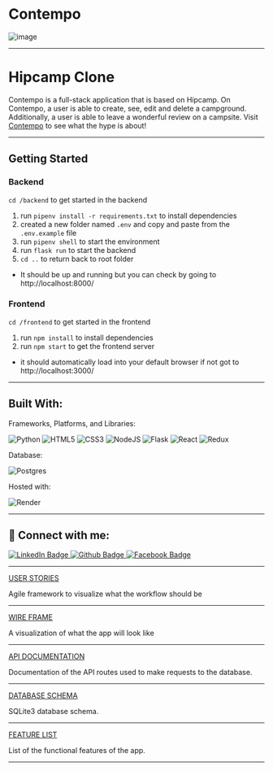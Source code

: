 # Contempo
![image](https://i.imgur.com/YqX8A5A.png)

***
# Hipcamp Clone

Contempo is a full-stack application that is based on Hipcamp. On Contempo, a user is able to create, see, edit and delete a campground. Additionally, a user is able to leave a wonderful review on a campsite. Visit [Contempo](https://contempo.onrender.com/) to see what the hype is about!

***

## Getting Started

### Backend
`cd /backend` to get started in the backend
  1. run `pipenv install -r requirements.txt` to install dependencies
  2. created a new folder named `.env` and copy and paste from the `.env.example` file
  3. run `pipenv shell` to start the environment
  4. run `flask run` to start the backend
  5. `cd ..` to return back to root folder
  * It should be up and running but you can check by going to http://localhost:8000/

### Frontend
`cd /frontend` to get started in the frontend
  1. run `npm install` to install dependencies
  2. run `npm start` to get the frontend server
  * it should automatically load into your default browser if not got to http://localhost:3000/

***
## Built With:
Frameworks, Platforms, and Libraries: 

![Python](https://img.shields.io/badge/python-3670A0?style=for-the-badge&logo=python&logoColor=ffdd54)
![HTML5](https://img.shields.io/badge/html5-%23E34F26.svg?style=for-the-badge&logo=html5&logoColor=white)
![CSS3](https://img.shields.io/badge/css3-%231572B6.svg?style=for-the-badge&logo=css3&logoColor=white)
![NodeJS](https://img.shields.io/badge/node.js-6DA55F?style=for-the-badge&logo=node.js&logoColor=white)
![Flask](https://img.shields.io/badge/flask-%23000.svg?style=for-the-badge&logo=flask&logoColor=white)
![React](https://img.shields.io/badge/react-%2320232a.svg?style=for-the-badge&logo=react&logoColor=%2361DAFB)
![Redux](https://img.shields.io/badge/redux-%23593d88.svg?style=for-the-badge&logo=redux&logoColor=white)

Database:

![Postgres](https://img.shields.io/badge/postgres-%23316192.svg?style=for-the-badge&logo=postgresql&logoColor=white)

Hosted with:

![Render](https://img.shields.io/badge/Render-%46E3B7.svg?style=for-the-badge&logo=render&logoColor=white)

***
## 🤝 Connect with me:
<div id="badges">
  <a href="https://www.linkedin.com/in/sebastian-antonucci-014101109/">
    <img src="https://img.shields.io/badge/LinkedIn-blue?style=for-the-badge&logo=linkedin&logoColor=white" alt="LinkedIn Badge"/>
  </a>
  <a href="https://github.com/Reptar007">
    <img src="https://img.shields.io/badge/github-%23121011.svg?style=for-the-badge&logo=github&logoColor=white" alt="Github Badge"/>
  </a>
  <a href="https://www.facebook.com/Sebas4106">
    <img src="https://img.shields.io/badge/Facebook-%231877F2.svg?style=for-the-badge&logo=Facebook&logoColor=white" alt="Facebook Badge"/>
  </a>
</div>

***

[USER STORIES](https://github.com/Reptar007/HipCamp-Clone/wiki/User-Stories)

Agile framework to visualize what the workflow should be

***

[WIRE FRAME](https://github.com/Reptar007/HipCamp-Clone/wiki/Wire-Frame)

A visualization of what the app will look like

***

[API DOCUMENTATION](https://github.com/Reptar007/HipCamp-Clone/wiki/Backend-API-Routes)

Documentation of the API routes used to make requests to the database.

***

[DATABASE SCHEMA](https://github.com/Reptar007/HipCamp-Clone/wiki/Schema)

SQLite3 database schema.

***

[FEATURE LIST](https://github.com/Reptar007/HipCamp-Clone/wiki/MVP-Feature-List)

List of the functional features of the app. 

***
